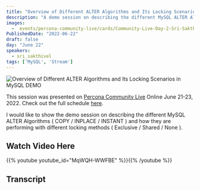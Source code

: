 ```yaml
---
title: "Overview of Different ALTER Algorithms and Its Locking Scenarios in MySQL (DEMO)"
description: "A demo session on describing the different MySQL ALTER Algorithms"
images:
  -  events/percona-community-live/cards/Community-Live-Day-2-Sri-Sakthivel.jpg
PublishedDate: "2022-06-22"
draft: false
day: "June 22"
speakers:
  - sri_sakthivel
tags: ['MySQL', 'Stream']
---
```


![Overview of Different ALTER Algorithms and Its Locking Scenarios in MySQL DEMO](events/percona-community-live/cards/Community-Live-Day-2-Sri-Sakthivel.jpg)

This session was presented on [Percona Community Live](/events/percona-community-live-2022/) Online June 21-23, 2022. Check out the full schedule [here](/events/percona-community-live-2022/).

I would like to show the demo session on describing the different MySQL ALTER Algorithms ( COPY / INPLACE / INSTANT ) and how they are performing with different locking methods ( Exclusive / Shared / None ).

## Watch Video Here

{{% youtube youtube_id="MqWQH-WWFBE" %}}{{% /youtube %}}

## Transcript
